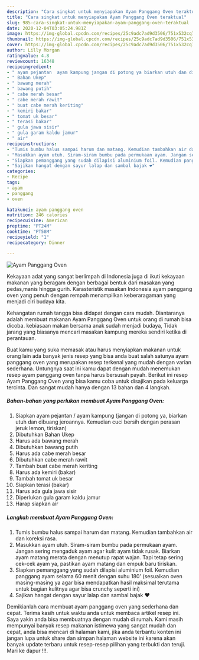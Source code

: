 ```yaml
---
description: "Cara singkat untuk menyiapakan Ayam Panggang Oven teraktual"
title: "Cara singkat untuk menyiapakan Ayam Panggang Oven teraktual"
slug: 985-cara-singkat-untuk-menyiapakan-ayam-panggang-oven-teraktual
date: 2020-12-04T03:05:24.981Z
image: https://img-global.cpcdn.com/recipes/25c9adc7ad9d3506/751x532cq70/ayam-panggang-oven-foto-resep-utama.jpg
thumbnail: https://img-global.cpcdn.com/recipes/25c9adc7ad9d3506/751x532cq70/ayam-panggang-oven-foto-resep-utama.jpg
cover: https://img-global.cpcdn.com/recipes/25c9adc7ad9d3506/751x532cq70/ayam-panggang-oven-foto-resep-utama.jpg
author: Lilly Morgan
ratingvalue: 4.8
reviewcount: 16348
recipeingredient:
- " ayam pejantan  ayam kampung jangan di potong ya biarkan utuh dan dibuang jeroannya Kemudian cuci bersih dengan perasan jeruk lemon tiriskan"
- " Bahan Ukep"
- " bawang merah"
- " bawang putih"
- " cabe merah besar"
- " cabe merah rawit"
- " buat cabe merah keriting"
- " kemiri bakar"
- " tomat uk besar"
- " terasi bakar"
- " gula jawa sisir"
- " gula garam kaldu jamur"
- " air"
recipeinstructions:
- "Tumis bumbu halus sampai harum dan matang. Kemudian tambahkan air dan koreksi rasa."
- "Masukkan ayam utuh. Siram-siram bumbu pada permukaan ayam. Jangan sering mengaduk ayam agar kulit ayam tidak rusak. Biarkan ayam matang merata dengan menutup rapat wajan. Tapi tetap sering cek-cek ayam ya, pastikan ayam matang dan empuk baru tiriskan."
- "Siapkan pemanggang yang sudah dilapisi aluminium foil. Kemudian panggang ayam selama 60 menit dengan suhu 180&#39; (sesuaikan oven masing-masing ya agar bisa mendapatkan hasil maksimal terutama untuk bagian kulitnya agar bisa crunchy seperti ini)"
- "Sajikan hangat dengan sayur lalap dan sambal bajak ❤️"
categories:
- Recipe
tags:
- ayam
- panggang
- oven

katakunci: ayam panggang oven 
nutrition: 246 calories
recipecuisine: American
preptime: "PT24M"
cooktime: "PT58M"
recipeyield: "1"
recipecategory: Dinner

---
```



![Ayam Panggang Oven](https://img-global.cpcdn.com/recipes/25c9adc7ad9d3506/751x532cq70/ayam-panggang-oven-foto-resep-utama.jpg)

Kekayaan adat yang sangat berlimpah di Indonesia juga di ikuti kekayaan makanan yang beragam dengan berbagai bentuk dari masakan yang pedas,manis hingga gurih. Karasteristik masakan Indonesia ayam panggang oven yang penuh dengan rempah menampilkan keberaragaman yang menjadi ciri budaya kita.


Kehangatan rumah tangga bisa didapat dengan cara mudah. Diantaranya adalah membuat makanan Ayam Panggang Oven untuk orang di rumah bisa dicoba. kebiasaan makan bersama anak sudah menjadi budaya, Tidak jarang yang biasanya mencari masakan kampung mereka sendiri ketika di perantauan.



Buat kamu yang suka memasak atau harus menyiapkan makanan untuk orang lain ada banyak jenis resep yang bisa anda buat salah satunya ayam panggang oven yang merupakan resep terkenal yang mudah dengan varian sederhana. Untungnya saat ini kamu dapat dengan mudah menemukan resep ayam panggang oven tanpa harus bersusah payah.
Berikut ini resep Ayam Panggang Oven yang bisa kamu coba untuk disajikan pada keluarga tercinta. Dan sangat mudah hanya dengan 13 bahan dan 4 langkah.


<!--inarticleads1-->

##### Bahan-bahan yang perlukan membuat Ayam Panggang Oven:

1. Siapkan  ayam pejantan / ayam kampung (jangan di potong ya, biarkan utuh dan dibuang jeroannya. Kemudian cuci bersih dengan perasan jeruk lemon, tiriskan)
1. Dibutuhkan  Bahan Ukep
1. Harus ada  bawang merah
1. Dibutuhkan  bawang putih
1. Harus ada  cabe merah besar
1. Dibutuhkan  cabe merah rawit
1. Tambah  buat cabe merah keriting
1. Harus ada  kemiri (bakar)
1. Tambah  tomat uk besar
1. Siapkan  terasi (bakar)
1. Harus ada  gula jawa sisir
1. Diperlukan  gula garam kaldu jamur
1. Harap siapkan  air




<!--inarticleads2-->

##### Langkah membuat  Ayam Panggang Oven:

1. Tumis bumbu halus sampai harum dan matang. Kemudian tambahkan air dan koreksi rasa.
1. Masukkan ayam utuh. Siram-siram bumbu pada permukaan ayam. Jangan sering mengaduk ayam agar kulit ayam tidak rusak. Biarkan ayam matang merata dengan menutup rapat wajan. Tapi tetap sering cek-cek ayam ya, pastikan ayam matang dan empuk baru tiriskan.
1. Siapkan pemanggang yang sudah dilapisi aluminium foil. Kemudian panggang ayam selama 60 menit dengan suhu 180&#39; (sesuaikan oven masing-masing ya agar bisa mendapatkan hasil maksimal terutama untuk bagian kulitnya agar bisa crunchy seperti ini)
1. Sajikan hangat dengan sayur lalap dan sambal bajak ❤️




Demikianlah cara membuat ayam panggang oven yang sederhana dan cepat. Terima kasih untuk waktu anda untuk membaca artikel resep ini. Saya yakin anda bisa membuatnya dengan mudah di rumah. Kami masih mempunyai banyak resep makanan istimewa yang sangat mudah dan cepat, anda bisa mencari di halaman kami, jika anda terbantu konten ini jangan lupa untuk share dan simpan halaman website ini karena akan banyak update terbaru untuk resep-resep pilihan yang terbukti dan teruji. Mari ke dapur !!!. 
